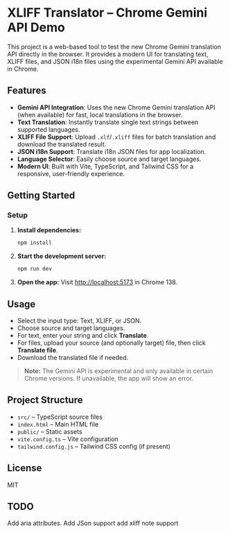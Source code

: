# XLIFF Translator – Chrome Gemini API Demo

This project is a web-based tool to test the new Chrome Gemini translation API directly in the browser. It provides a modern UI for translating text, XLIFF files, and JSON i18n files using the experimental Gemini API available in Chrome.

## Features

- **Gemini API Integration**: Uses the new Chrome Gemini translation API (when available) for fast, local translations in the browser.
- **Text Translation**: Instantly translate single text strings between supported languages.
- **XLIFF File Support**: Upload `.xlf`/`.xliff` files for batch translation and download the translated result.
- **JSON i18n Support**: Translate i18n JSON files for app localization.
- **Language Selector**: Easily choose source and target languages.
- **Modern UI**: Built with Vite, TypeScript, and Tailwind CSS for a responsive, user-friendly experience.

## Getting Started

### Setup

1. **Install dependencies:**
   ```sh
   npm install
   ```
2. **Start the development server:**
   ```sh
   npm run dev
   ```
3. **Open the app:**
   Visit [http://localhost:5173](http://localhost:5173) in Chrome 138.

## Usage

- Select the input type: Text, XLIFF, or JSON.
- Choose source and target languages.
- For text, enter your string and click **Translate**.
- For files, upload your source (and optionally target) file, then click **Translate file**.
- Download the translated file if needed.

> **Note:** The Gemini API is experimental and only available in certain Chrome versions. If unavailable, the app will show an error.

## Project Structure

- `src/` – TypeScript source files
- `index.html` – Main HTML file
- `public/` – Static assets
- `vite.config.ts` – Vite configuration
- `tailwind.config.js` – Tailwind CSS config (if present)

## License

MIT

## TODO
Add aria attributes.
Add JSon support
add xliff note support
